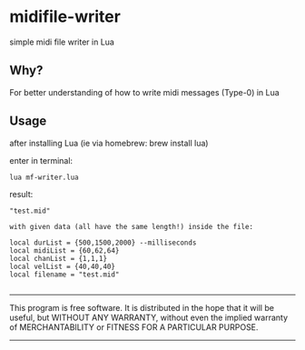 # midifile-writer
simple midi file writer in Lua


## Why?

For better understanding of how to write midi messages (Type-0) in Lua

## Usage

after installing Lua (ie via homebrew: brew install lua)

enter in terminal: 
```
lua mf-writer.lua
```
result:
```
"test.mid"

with given data (all have the same length!) inside the file:

local durList = {500,1500,2000} --milliseconds
local midiList = {60,62,64}
local chanList = {1,1,1}
local velList = {40,40,40}
local filename = "test.mid"


```
*************
This program is free software. It is distributed in the hope that it will be useful, but WITHOUT ANY WARRANTY, without even the implied warranty of MERCHANTABILITY or FITNESS FOR A PARTICULAR PURPOSE. 
*************
